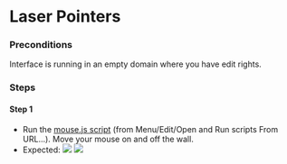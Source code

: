 # Laser Pointers

### Preconditions
Interface is running in an empty domain where you have edit rights.

### Steps

#### Step 1
- Run the [mouse.js script](./mouse.js) (from Menu/Edit/Open and Run scripts From URL...).  Move your mouse on and off the wall.
- Expected:
![](./mouse1.jpg)
![](./mouse2.jpg)
